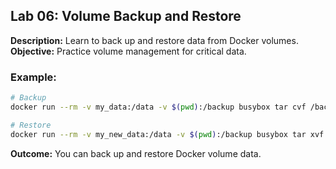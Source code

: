 ## Lab 06: Volume Backup and Restore

**Description:** Learn to back up and restore data from Docker volumes.  
**Objective:** Practice volume management for critical data.  

### Example:
```bash
# Backup
docker run --rm -v my_data:/data -v $(pwd):/backup busybox tar cvf /backup/backup.tar /data

# Restore
docker run --rm -v my_new_data:/data -v $(pwd):/backup busybox tar xvf /backup/backup.tar -C /data
```

**Outcome:** You can back up and restore Docker volume data.
